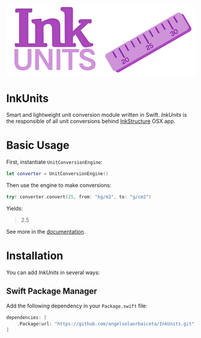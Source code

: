 ![Alt InkUnits](Documentation/Images/InkUnits.png)

# InkUnits
Smart and lightweight unit conversion module written in Swift. _InkUnits_ is the responsible of all unit conversions behind [InkStructure](www.inkstructure.com) OSX app.

# Basic Usage
First, instantiate `UnitConversionEngine`:
```swift
let converter = UnitConversionEngine()
```

Then use the engine to make conversions:
```swift
try! converter.convert(25, from: "kg/m2", to: "g/cm2")
```

Yields:
> 2.5

See more in the [documentation](Documentation/Usage.md).

# Installation
You can add _InkUnits_ in several ways:

## Swift Package Manager
Add the following dependency in your `Package.swift` file:
```swift
dependencies: [
    .Package(url: "https://github.com/angelsolaorbaiceta/InkUnits.git", majorVersion: 1)
]
```
